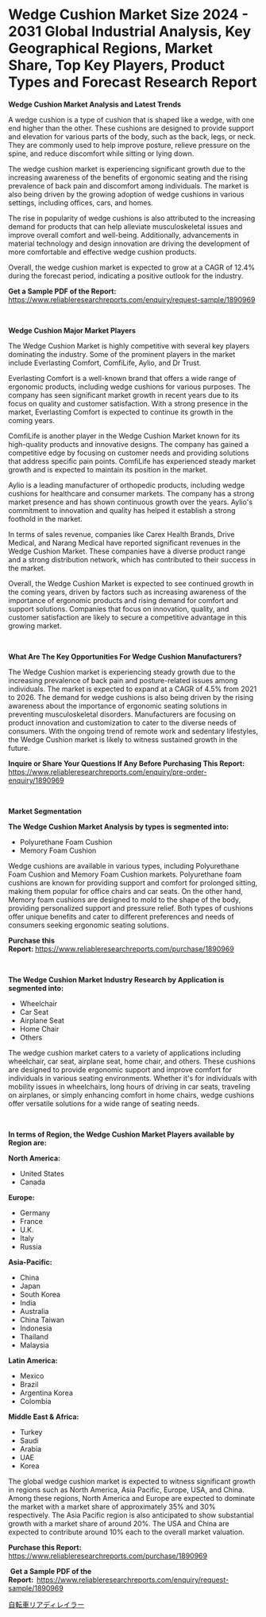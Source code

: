 <p><h1>Wedge Cushion Market Size 2024 - 2031 Global Industrial Analysis, Key Geographical Regions, Market Share, Top Key Players, Product Types and Forecast Research Report</h1></p><p><strong>Wedge Cushion Market Analysis and Latest Trends</strong></p>
<p><p>A wedge cushion is a type of cushion that is shaped like a wedge, with one end higher than the other. These cushions are designed to provide support and elevation for various parts of the body, such as the back, legs, or neck. They are commonly used to help improve posture, relieve pressure on the spine, and reduce discomfort while sitting or lying down.</p><p>The wedge cushion market is experiencing significant growth due to the increasing awareness of the benefits of ergonomic seating and the rising prevalence of back pain and discomfort among individuals. The market is also being driven by the growing adoption of wedge cushions in various settings, including offices, cars, and homes.</p><p>The rise in popularity of wedge cushions is also attributed to the increasing demand for products that can help alleviate musculoskeletal issues and improve overall comfort and well-being. Additionally, advancements in material technology and design innovation are driving the development of more comfortable and effective wedge cushion products.</p><p>Overall, the wedge cushion market is expected to grow at a CAGR of 12.4% during the forecast period, indicating a positive outlook for the industry.</p></p>
<p><strong>Get a Sample PDF of the Report:&nbsp;</strong> <a href="https://www.reliableresearchreports.com/enquiry/request-sample/1890969">https://www.reliableresearchreports.com/enquiry/request-sample/1890969</a></p>
<p>&nbsp;</p>
<p><strong>Wedge Cushion Major Market Players</strong></p>
<p><p>The Wedge Cushion Market is highly competitive with several key players dominating the industry. Some of the prominent players in the market include Everlasting Comfort, ComfiLife, Aylio, and Dr Trust. </p><p>Everlasting Comfort is a well-known brand that offers a wide range of ergonomic products, including wedge cushions for various purposes. The company has seen significant market growth in recent years due to its focus on quality and customer satisfaction. With a strong presence in the market, Everlasting Comfort is expected to continue its growth in the coming years.</p><p>ComfiLife is another player in the Wedge Cushion Market known for its high-quality products and innovative designs. The company has gained a competitive edge by focusing on customer needs and providing solutions that address specific pain points. ComfiLife has experienced steady market growth and is expected to maintain its position in the market.</p><p>Aylio is a leading manufacturer of orthopedic products, including wedge cushions for healthcare and consumer markets. The company has a strong market presence and has shown continuous growth over the years. Aylio's commitment to innovation and quality has helped it establish a strong foothold in the market.</p><p>In terms of sales revenue, companies like Carex Health Brands, Drive Medical, and Narang Medical have reported significant revenues in the Wedge Cushion Market. These companies have a diverse product range and a strong distribution network, which has contributed to their success in the market.</p><p>Overall, the Wedge Cushion Market is expected to see continued growth in the coming years, driven by factors such as increasing awareness of the importance of ergonomic products and rising demand for comfort and support solutions. Companies that focus on innovation, quality, and customer satisfaction are likely to secure a competitive advantage in this growing market.</p></p>
<p>&nbsp;</p>
<p><strong>What Are The Key Opportunities For Wedge Cushion Manufacturers?</strong></p>
<p><p>The Wedge Cushion market is experiencing steady growth due to the increasing prevalence of back pain and posture-related issues among individuals. The market is expected to expand at a CAGR of 4.5% from 2021 to 2026. The demand for wedge cushions is also being driven by the rising awareness about the importance of ergonomic seating solutions in preventing musculoskeletal disorders. Manufacturers are focusing on product innovation and customization to cater to the diverse needs of consumers. With the ongoing trend of remote work and sedentary lifestyles, the Wedge Cushion market is likely to witness sustained growth in the future.</p></p>
<p><strong>Inquire or Share Your Questions If Any Before Purchasing This Report:</strong> <a href="https://www.reliableresearchreports.com/enquiry/pre-order-enquiry/1890969">https://www.reliableresearchreports.com/enquiry/pre-order-enquiry/1890969</a></p>
<p>&nbsp;</p>
<p><strong>Market Segmentation</strong></p>
<p><strong>The Wedge Cushion Market Analysis by types is segmented into:</strong></p>
<p><ul><li>Polyurethane Foam Cushion</li><li>Memory Foam Cushion</li></ul></p>
<p><p>Wedge cushions are available in various types, including Polyurethane Foam Cushion and Memory Foam Cushion markets. Polyurethane foam cushions are known for providing support and comfort for prolonged sitting, making them popular for office chairs and car seats. On the other hand, Memory foam cushions are designed to mold to the shape of the body, providing personalized support and pressure relief. Both types of cushions offer unique benefits and cater to different preferences and needs of consumers seeking ergonomic seating solutions.</p></p>
<p><strong>Purchase this Report:&nbsp;</strong><a href="https://www.reliableresearchreports.com/purchase/1890969">https://www.reliableresearchreports.com/purchase/1890969</a></p>
<p>&nbsp;</p>
<p><strong>The Wedge Cushion Market Industry Research by Application is segmented into:</strong></p>
<p><ul><li>Wheelchair</li><li>Car Seat</li><li>Airplane Seat</li><li>Home Chair</li><li>Others</li></ul></p>
<p><p>The wedge cushion market caters to a variety of applications including wheelchair, car seat, airplane seat, home chair, and others. These cushions are designed to provide ergonomic support and improve comfort for individuals in various seating environments. Whether it's for individuals with mobility issues in wheelchairs, long hours of driving in car seats, traveling on airplanes, or simply enhancing comfort in home chairs, wedge cushions offer versatile solutions for a wide range of seating needs.</p></p>
<p>&nbsp;</p>
<p><strong>In terms of Region, the Wedge Cushion Market Players available by Region are:</strong></p>
<p>
    <p> <strong> North America: </strong>
        <ul>
            <li>United States</li>
            <li>Canada</li>
        </ul>
        </p> 
    <p> <strong> Europe: </strong>
        <ul>
            <li>Germany</li>
            <li>France</li>
            <li>U.K.</li>
            <li>Italy</li>
            <li>Russia</li>
        </ul>
        </p> 
    <p> <strong> Asia-Pacific: </strong>
        <ul>
            <li>China</li>
            <li>Japan</li>
            <li>South Korea</li>
            <li>India</li>
            <li>Australia</li>
            <li>China Taiwan</li>
            <li>Indonesia</li>
            <li>Thailand</li>
            <li>Malaysia</li>
        </ul>
        </p> 
    <p> <strong> Latin America: </strong>
        <ul>
            <li>Mexico</li>
            <li>Brazil</li>
            <li>Argentina Korea</li>
            <li>Colombia</li>
        </ul>
        </p> 
    <p> <strong> Middle East & Africa: </strong>
        <ul>
            <li>Turkey</li>
            <li>Saudi</li>
            <li>Arabia</li>
            <li>UAE</li>
            <li>Korea</li>
        </ul>
    </p>
    </p>
<p><p>The global wedge cushion market is expected to witness significant growth in regions such as North America, Asia Pacific, Europe, USA, and China. Among these regions, North America and Europe are expected to dominate the market with a market share of approximately 35% and 30% respectively. The Asia Pacific region is also anticipated to show substantial growth with a market share of around 20%. The USA and China are expected to contribute around 10% each to the overall market valuation.</p></p>
<p><strong>Purchase this Report: </strong><a href="https://www.reliableresearchreports.com/purchase/1890969">https://www.reliableresearchreports.com/purchase/1890969</a></p>
<p>&nbsp;<strong>Get a Sample PDF of the Report:&nbsp;&nbsp;</strong><a href="https://www.reliableresearchreports.com/enquiry/request-sample/1890969">https://www.reliableresearchreports.com/enquiry/request-sample/1890969</a></p>
<p><strong></strong></p>
<p><p><a href="https://github.com/sghwr779811674/Market-Research-Report-List-1/blob/main/22847136476.md">自転車リアディレイラー</a></p></p>